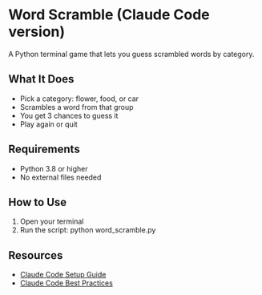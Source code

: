 # Word Scramble (Claude Code version)

A Python terminal game that lets you guess scrambled words by category.

## What It Does

* Pick a category: flower, food, or car
* Scrambles a word from that group
* You get 3 chances to guess it
* Play again or quit

## Requirements

* Python 3.8 or higher  
* No external files needed

## How to Use

1. Open your terminal  
2. Run the script:  python word_scramble.py

## Resources

- [Claude Code Setup Guide](https://www.anthropic.com/index/claude-code-setup)  
- [Claude Code Best Practices](https://www.anthropic.com/index/claude-code-best-practices)
